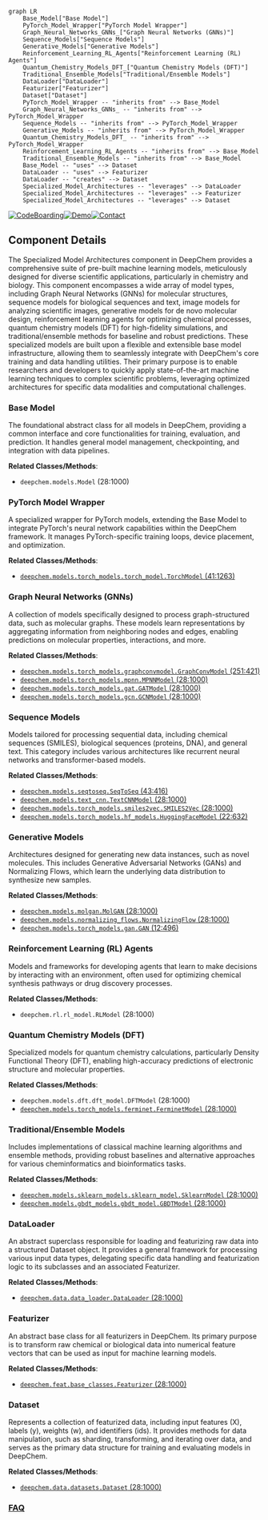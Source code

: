 ```mermaid
graph LR
    Base_Model["Base Model"]
    PyTorch_Model_Wrapper["PyTorch Model Wrapper"]
    Graph_Neural_Networks_GNNs_["Graph Neural Networks (GNNs)"]
    Sequence_Models["Sequence Models"]
    Generative_Models["Generative Models"]
    Reinforcement_Learning_RL_Agents["Reinforcement Learning (RL) Agents"]
    Quantum_Chemistry_Models_DFT_["Quantum Chemistry Models (DFT)"]
    Traditional_Ensemble_Models["Traditional/Ensemble Models"]
    DataLoader["DataLoader"]
    Featurizer["Featurizer"]
    Dataset["Dataset"]
    PyTorch_Model_Wrapper -- "inherits from" --> Base_Model
    Graph_Neural_Networks_GNNs_ -- "inherits from" --> PyTorch_Model_Wrapper
    Sequence_Models -- "inherits from" --> PyTorch_Model_Wrapper
    Generative_Models -- "inherits from" --> PyTorch_Model_Wrapper
    Quantum_Chemistry_Models_DFT_ -- "inherits from" --> PyTorch_Model_Wrapper
    Reinforcement_Learning_RL_Agents -- "inherits from" --> Base_Model
    Traditional_Ensemble_Models -- "inherits from" --> Base_Model
    Base_Model -- "uses" --> Dataset
    DataLoader -- "uses" --> Featurizer
    DataLoader -- "creates" --> Dataset
    Specialized_Model_Architectures -- "leverages" --> DataLoader
    Specialized_Model_Architectures -- "leverages" --> Featurizer
    Specialized_Model_Architectures -- "leverages" --> Dataset
```
[![CodeBoarding](https://img.shields.io/badge/Generated%20by-CodeBoarding-9cf?style=flat-square)](https://github.com/CodeBoarding/CodeBoarding)[![Demo](https://img.shields.io/badge/Try%20our-Demo-blue?style=flat-square)](https://www.codeboarding.org/demo)[![Contact](https://img.shields.io/badge/Contact%20us%20-%20contact@codeboarding.org-lightgrey?style=flat-square)](mailto:contact@codeboarding.org)

## Component Details

The Specialized Model Architectures component in DeepChem provides a comprehensive suite of pre-built machine learning models, meticulously designed for diverse scientific applications, particularly in chemistry and biology. This component encompasses a wide array of model types, including Graph Neural Networks (GNNs) for molecular structures, sequence models for biological sequences and text, image models for analyzing scientific images, generative models for de novo molecular design, reinforcement learning agents for optimizing chemical processes, quantum chemistry models (DFT) for high-fidelity simulations, and traditional/ensemble methods for baseline and robust predictions. These specialized models are built upon a flexible and extensible base model infrastructure, allowing them to seamlessly integrate with DeepChem's core training and data handling utilities. Their primary purpose is to enable researchers and developers to quickly apply state-of-the-art machine learning techniques to complex scientific problems, leveraging optimized architectures for specific data modalities and computational challenges.

### Base Model
The foundational abstract class for all models in DeepChem, providing a common interface and core functionalities for training, evaluation, and prediction. It handles general model management, checkpointing, and integration with data pipelines.


**Related Classes/Methods**:

- `deepchem.models.Model` (28:1000)


### PyTorch Model Wrapper
A specialized wrapper for PyTorch models, extending the Base Model to integrate PyTorch's neural network capabilities within the DeepChem framework. It manages PyTorch-specific training loops, device placement, and optimization.


**Related Classes/Methods**:

- <a href="https://github.com/deepchem/deepchem/blob/master/deepchem/models/torch_models/torch_model.py#L41-L1263" target="_blank" rel="noopener noreferrer">`deepchem.models.torch_models.torch_model.TorchModel` (41:1263)</a>


### Graph Neural Networks (GNNs)
A collection of models specifically designed to process graph-structured data, such as molecular graphs. These models learn representations by aggregating information from neighboring nodes and edges, enabling predictions on molecular properties, interactions, and more.


**Related Classes/Methods**:

- <a href="https://github.com/deepchem/deepchem/blob/master/deepchem/models/torch_models/graphconvmodel.py#L251-L421" target="_blank" rel="noopener noreferrer">`deepchem.models.torch_models.graphconvmodel.GraphConvModel` (251:421)</a>
- <a href="https://github.com/deepchem/deepchem/blob/master/deepchem/models/torch_models/mpnn.py#L28-L1000" target="_blank" rel="noopener noreferrer">`deepchem.models.torch_models.mpnn.MPNNModel` (28:1000)</a>
- <a href="https://github.com/deepchem/deepchem/blob/master/deepchem/models/torch_models/gat.py#L28-L1000" target="_blank" rel="noopener noreferrer">`deepchem.models.torch_models.gat.GATModel` (28:1000)</a>
- <a href="https://github.com/deepchem/deepchem/blob/master/deepchem/models/torch_models/gcn.py#L28-L1000" target="_blank" rel="noopener noreferrer">`deepchem.models.torch_models.gcn.GCNModel` (28:1000)</a>


### Sequence Models
Models tailored for processing sequential data, including chemical sequences (SMILES), biological sequences (proteins, DNA), and general text. This category includes various architectures like recurrent neural networks and transformer-based models.


**Related Classes/Methods**:

- <a href="https://github.com/deepchem/deepchem/blob/master/deepchem/models/seqtoseq.py#L43-L416" target="_blank" rel="noopener noreferrer">`deepchem.models.seqtoseq.SeqToSeq` (43:416)</a>
- <a href="https://github.com/deepchem/deepchem/blob/master/deepchem/models/text_cnn.py#L28-L1000" target="_blank" rel="noopener noreferrer">`deepchem.models.text_cnn.TextCNNModel` (28:1000)</a>
- <a href="https://github.com/deepchem/deepchem/blob/master/deepchem/models/torch_models/smiles2vec.py#L28-L1000" target="_blank" rel="noopener noreferrer">`deepchem.models.torch_models.smiles2vec.SMILES2Vec` (28:1000)</a>
- <a href="https://github.com/deepchem/deepchem/blob/master/deepchem/models/torch_models/hf_models.py#L22-L632" target="_blank" rel="noopener noreferrer">`deepchem.models.torch_models.hf_models.HuggingFaceModel` (22:632)</a>


### Generative Models
Architectures designed for generating new data instances, such as novel molecules. This includes Generative Adversarial Networks (GANs) and Normalizing Flows, which learn the underlying data distribution to synthesize new samples.


**Related Classes/Methods**:

- <a href="https://github.com/deepchem/deepchem/blob/master/deepchem/models/molgan.py#L28-L1000" target="_blank" rel="noopener noreferrer">`deepchem.models.molgan.MolGAN` (28:1000)</a>
- <a href="https://github.com/deepchem/deepchem/blob/master/deepchem/models/normalizing_flows.py#L28-L1000" target="_blank" rel="noopener noreferrer">`deepchem.models.normalizing_flows.NormalizingFlow` (28:1000)</a>
- <a href="https://github.com/deepchem/deepchem/blob/master/deepchem/models/torch_models/gan.py#L12-L496" target="_blank" rel="noopener noreferrer">`deepchem.models.torch_models.gan.GAN` (12:496)</a>


### Reinforcement Learning (RL) Agents
Models and frameworks for developing agents that learn to make decisions by interacting with an environment, often used for optimizing chemical synthesis pathways or drug discovery processes.


**Related Classes/Methods**:

- `deepchem.rl.rl_model.RLModel` (28:1000)


### Quantum Chemistry Models (DFT)
Specialized models for quantum chemistry calculations, particularly Density Functional Theory (DFT), enabling high-accuracy predictions of electronic structure and molecular properties.


**Related Classes/Methods**:

- `deepchem.models.dft.dft_model.DFTModel` (28:1000)
- <a href="https://github.com/deepchem/deepchem/blob/master/deepchem/models/torch_models/ferminet.py#L28-L1000" target="_blank" rel="noopener noreferrer">`deepchem.models.torch_models.ferminet.FerminetModel` (28:1000)</a>


### Traditional/Ensemble Models
Includes implementations of classical machine learning algorithms and ensemble methods, providing robust baselines and alternative approaches for various cheminformatics and bioinformatics tasks.


**Related Classes/Methods**:

- <a href="https://github.com/deepchem/deepchem/blob/master/deepchem/models/sklearn_models/sklearn_model.py#L28-L1000" target="_blank" rel="noopener noreferrer">`deepchem.models.sklearn_models.sklearn_model.SklearnModel` (28:1000)</a>
- <a href="https://github.com/deepchem/deepchem/blob/master/deepchem/models/gbdt_models/gbdt_model.py#L28-L1000" target="_blank" rel="noopener noreferrer">`deepchem.models.gbdt_models.gbdt_model.GBDTModel` (28:1000)</a>


### DataLoader
An abstract superclass responsible for loading and featurizing raw data into a structured Dataset object. It provides a general framework for processing various input data types, delegating specific data handling and featurization logic to its subclasses and an associated Featurizer.


**Related Classes/Methods**:

- <a href="https://github.com/deepchem/deepchem/blob/master/deepchem/data/data_loader.py#L28-L1000" target="_blank" rel="noopener noreferrer">`deepchem.data.data_loader.DataLoader` (28:1000)</a>


### Featurizer
An abstract base class for all featurizers in DeepChem. Its primary purpose is to transform raw chemical or biological data into numerical feature vectors that can be used as input for machine learning models.


**Related Classes/Methods**:

- <a href="https://github.com/deepchem/deepchem/blob/master/deepchem/feat/base_classes.py#L28-L1000" target="_blank" rel="noopener noreferrer">`deepchem.feat.base_classes.Featurizer` (28:1000)</a>


### Dataset
Represents a collection of featurized data, including input features (X), labels (y), weights (w), and identifiers (ids). It provides methods for data manipulation, such as sharding, transforming, and iterating over data, and serves as the primary data structure for training and evaluating models in DeepChem.


**Related Classes/Methods**:

- <a href="https://github.com/deepchem/deepchem/blob/master/deepchem/data/datasets.py#L28-L1000" target="_blank" rel="noopener noreferrer">`deepchem.data.datasets.Dataset` (28:1000)</a>




### [FAQ](https://github.com/CodeBoarding/GeneratedOnBoardings/tree/main?tab=readme-ov-file#faq)